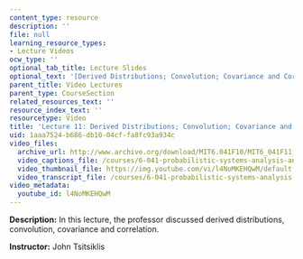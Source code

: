 ```yaml
---
content_type: resource
description: ''
file: null
learning_resource_types:
- Lecture Videos
ocw_type: ''
optional_tab_title: Lecture Slides
optional_text: '[Derived Distributions; Convolution; Covariance and Correlation (PDF)](/courses/6-041-probabilistic-systems-analysis-and-applied-probability-fall-2010/resources/mit6_041f10_l11)'
parent_title: Video Lectures
parent_type: CourseSection
related_resources_text: ''
resource_index_text: ''
resourcetype: Video
title: 'Lecture 11: Derived Distributions; Convolution; Covariance and Correlation'
uid: 1aaa7524-b686-db10-04cf-fa8fc93a934c
video_files:
  archive_url: http://www.archive.org/download/MIT6.041F10/MIT6_041F11_lec11_300k.mp4
  video_captions_file: /courses/6-041-probabilistic-systems-analysis-and-applied-probability-fall-2010/8ba2098f110d5127b73a671c1bf521d2_l4NoMKEHQwM.vtt
  video_thumbnail_file: https://img.youtube.com/vi/l4NoMKEHQwM/default.jpg
  video_transcript_file: /courses/6-041-probabilistic-systems-analysis-and-applied-probability-fall-2010/db0359d4f254edc3fffcbe28e4848c5d_l4NoMKEHQwM.pdf
video_metadata:
  youtube_id: l4NoMKEHQwM
---
```


**Description:** In this lecture, the professor discussed derived distributions, convolution, covariance and correlation.

**Instructor:** John Tsitsiklis
